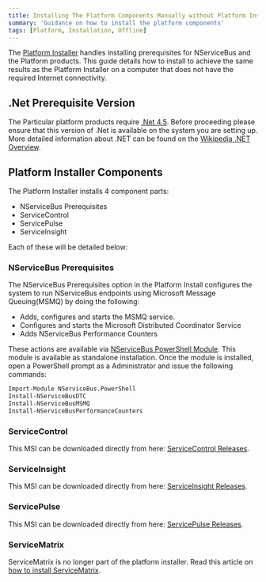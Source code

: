 ```yaml
---
title: Installing The Platform Components Manually without Platform Installer
summary: 'Guidance on how to install the platform components'
tags: [Platform, Installation, Offline]
---
```


The [Platform Installer](/platform/installer) handles installing prerequisites for NServiceBus and the Platform products. This guide details how to install to achieve the same results as the Platform Installer on a computer that does not have the required Internet connectivity.


## .Net Prerequisite Version

The Particular platform products require [.Net 4.5](https://www.microsoft.com/en-au/download/details.aspx?id=30653). Before proceeding please ensure that this version of .Net is available on the system you are setting up. More detailed information about .NET can be found on the [Wikipedia .NET Overview](https://en.wikipedia.org/wiki/.NET_Framework_version_history#Overview). 


##  Platform Installer Components

The Platform Installer installs 4 component parts:

- NServiceBus Prerequisites
- ServiceControl
- ServicePulse
- ServiceInsight

Each of these will be detailed below:


### NServiceBus Prerequisites

The NServiceBus Prerequisites option in the Platform Install configures the system to run NServiceBus endpoints using Microsoft Message Queuing(MSMQ) by doing the following:

- Adds, configures and starts the MSMQ service.
- Configures and starts the Microsoft Distributed Coordinator Service
- Adds NServiceBus Performance Counters

These actions are available via [NServiceBus PowerShell Module](https://github.com/Particular/NServiceBus.PowerShell/releases/latest).  This module is available as standalone installation.  Once the module is installed, open a PowerShell prompt as a Administrator and issue the following commands:

```bat
Import-Module NServiceBus.PowerShell
Install-NServiceBusDTC
Install-NServiceBusMSMQ
Install-NServiceBusPerformanceCounters
```


### ServiceControl 

This MSI can be downloaded directly from here: [ServiceControl Releases](https://github.com/Particular/ServiceControl/releases/latest).


### ServiceInsight

This MSI can be downloaded directly from here: [ServiceInsight Releases](https://github.com/Particular/ServiceInsight/releases/latest).


### ServicePulse

This MSI can be downloaded directly from here: [ServicePulse Releases](https://github.com/Particular/ServicePulse/releases/latest).


### ServiceMatrix 

ServiceMatrix is no longer part of the platform installer. Read this article on [how to install ServiceMatrix](/servicematrix/installing-servicematrix-2.0.md). 